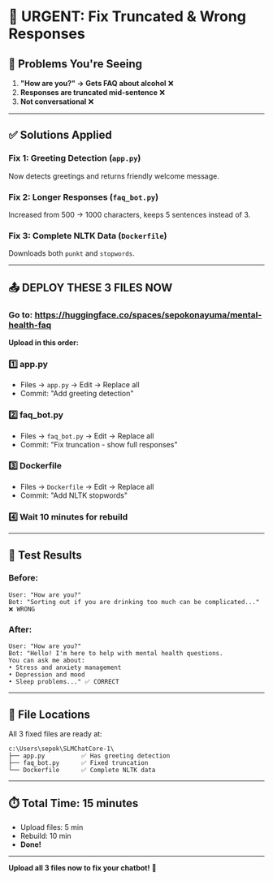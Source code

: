 # 🎯 URGENT: Fix Truncated & Wrong Responses

## 🐛 Problems You're Seeing

1. **"How are you?" → Gets FAQ about alcohol** ❌
2. **Responses are truncated mid-sentence** ❌
3. **Not conversational** ❌

---

## ✅ Solutions Applied

### Fix 1: Greeting Detection (`app.py`)
Now detects greetings and returns friendly welcome message.

### Fix 2: Longer Responses (`faq_bot.py`)
Increased from 500 → 1000 characters, keeps 5 sentences instead of 3.

### Fix 3: Complete NLTK Data (`Dockerfile`)
Downloads both `punkt` and `stopwords`.

---

## 📤 DEPLOY THESE 3 FILES NOW

### Go to: https://huggingface.co/spaces/sepokonayuma/mental-health-faq

**Upload in this order:**

### 1️⃣ app.py
- Files → `app.py` → Edit → Replace all
- Commit: "Add greeting detection"

### 2️⃣ faq_bot.py  
- Files → `faq_bot.py` → Edit → Replace all
- Commit: "Fix truncation - show full responses"

### 3️⃣ Dockerfile
- Files → `Dockerfile` → Edit → Replace all
- Commit: "Add NLTK stopwords"

### 4️⃣ Wait 10 minutes for rebuild

---

## 🧪 Test Results

### Before:
```
User: "How are you?"
Bot: "Sorting out if you are drinking too much can be complicated..." ❌ WRONG
```

### After:
```
User: "How are you?"
Bot: "Hello! I'm here to help with mental health questions. 
You can ask me about:
• Stress and anxiety management
• Depression and mood
• Sleep problems..." ✅ CORRECT
```

---

## 📁 File Locations

All 3 fixed files are ready at:
```
c:\Users\sepok\SLMChatCore-1\
├── app.py          ✅ Has greeting detection
├── faq_bot.py      ✅ Fixed truncation
└── Dockerfile      ✅ Complete NLTK data
```

---

## ⏱️ Total Time: 15 minutes

- Upload files: 5 min
- Rebuild: 10 min
- **Done!**

---

**Upload all 3 files now to fix your chatbot!** 🚀
